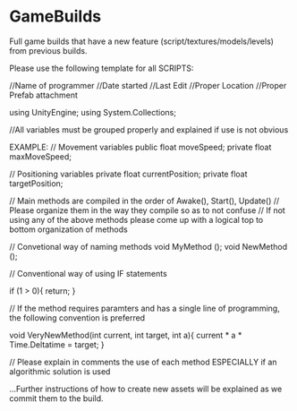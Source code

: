 GameBuilds
==========

Full game builds that have a new feature (script/textures/models/levels) from previous builds.

Please use the following template for all SCRIPTS:

//Name of programmer
//Date started
//Last Edit
//Proper Location
//Proper Prefab attachment

using UnityEngine;
using System.Collections;

//All variables must be grouped properly and explained if use is not obvious

EXAMPLE:
// Movement variables
public float moveSpeed;
private float maxMoveSpeed;

// Positioning variables
private float currentPosition;
private float targetPosition;


// Main methods are compiled in the order of Awake(), Start(), Update()
// Please organize them in the way they compile so as to not confuse
// If not using any of the above methods please come up with a logical top to bottom organization of methods

// Convetional way of naming methods
void MyMethod ();
void NewMethod ();

// Conventional way of using IF statements

if (1 > 0){
  return;
}

// If the method requires paramters and has a single line of programming, the following convention is preferred

void VeryNewMethod(int current, int target, int a){ current * a * Time.Deltatime = target; }

// Please explain in comments the use of each method ESPECIALLY if an algorithmic solution is used






...Further instructions of how to create new assets will be explained as we commit them to the build.




